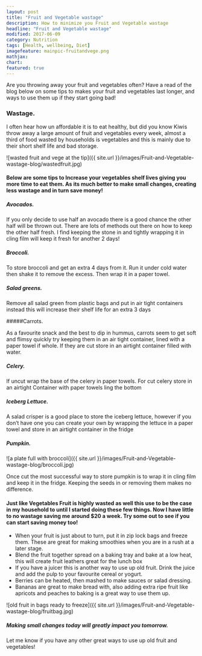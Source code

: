 ```yaml
---
layout: post
title: "Fruit and Vegetable wastage"
description: How to minimize you Fruit and Vegetable wastage
headline: "Fruit and Vegetable wastage"
modified: 2017-06-09
category: Nutrition
tags: [Health, wellbeing, Diet]
imagefeature: mainpic-fruitandvege.png
mathjax: 
chart:
featured: true
---
```


<style>

    .notepad-post-title h1{

        display: none!important;
    }

    .modify .notepad-post-title h1{

        display: block!important;
    }

    .bg-img img {
    	 -webkit-background-size: cover!important;
		  -moz-background-size: cover!important;
		  -o-background-size: cover!important;
		  background-size: cover!important;
    }

</style>




Are you throwing away your fruit and vegetables often? Have a read of the blog below on some tips to makes your fruit and vegetables last longer, and ways to use them up if they start going bad!

### Wastage.

I often hear how un affordable it is to eat healthy, but did you know Kiwis throw away a large amount of fruit and vegetables every week, almost a third of food wasted by households is vegetables and this is mainly due to their short shelf life and bad storage.


![wasted fruit and vege at the tip]({{ site.url }}/images/Fruit-and-Vegetable-wastage-blog/wastedfruit.jpg)


#### Below are some tips to Increase your vegetables shelf lives giving you more time to eat them. As its much better to make small changes, creating less wastage and in turn save money!

##### Avocados.

If you only decide to use half an avocado there is a good chance the other half will be thrown out. There are lots of methods out there on how to keep the other half fresh. I find keeping the stone in and tightly wrapping it in cling film will keep it fresh for another 2 days!

##### Broccoli.

To store broccoli and get an extra 4 days from it. Run it under cold water then shake it to remove the excess. Then wrap it in a paper towel.

##### Salad greens.

Remove all salad green from plastic bags and put in air tight containers instead this will increase their shelf life for an extra 3 days

#####Carrots.

As a favourite snack and the best to dip in hummus, carrots seem to get soft and flimsy quickly try keeping them in an air tight container, lined with a paper towel if whole. If they are cut store in an airtight container filled with water.

##### Celery.

If uncut wrap the base of the celery in paper towels. For cut celery store in an airtight Container with paper towels ling the bottom 

##### Iceberg Lettuce.

A salad crisper is a good place to store the iceberg lettuce, however if you don’t have one you can create your own by wrapping the lettuce in a paper towel and store in an airtight container in the fridge

##### Pumpkin.

![a plate full with broccoli]({{ site.url }}/images/Fruit-and-Vegetable-wastage-blog/broccoli.jpg)

Once cut the most successful way to store pumpkin is to wrap it in cling film and keep it in the fridge. Keeping the seeds in or removing them makes no difference.

#### Just like Vegetables Fruit is highly wasted as well this use to be the case in my household to until I started doing these few things. Now I have little to no wastage saving me around $20 a week. Try some out to see if you can start saving money too!

+	When your fruit is just about to turn, put it in zip lock bags and freeze them. These are great for making smoothies when you are in a rush 	at a later stage.
+	Blend the fruit together spread on a baking tray and bake at a low heat, this will create fruit leathers great for the lunch box
+	If you have a juicer this is another way to use up old fruit. Drink the juice and add the pulp to your favourite cereal or yogurt. 
+	Berries can be heated, then mashed to make sauces or salad dressing.
+	Bananas are great to make bread with, also adding extra ripe fruit like apricots and peaches to baking is a great way to use them up.


![old fruit in bags ready to freeze]({{ site.url }}/images/Fruit-and-Vegetable-wastage-blog/fruitbag.jpg)



##### Making small changes today will greatly impact you tomorrow.
Let me know if you have any other great ways to use up old fruit and vegetables!
  



